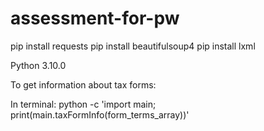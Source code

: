 # assessment-for-pw

pip install requests 
pip install beautifulsoup4
pip install lxml


Python 3.10.0 

To get information about tax forms:

In terminal: 
    python -c 'import main; print(main.taxFormInfo(form_terms_array))'